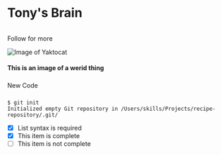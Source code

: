 # Tony's Brain

######
Follow for more

![Image of Yaktocat](https://octodex.github.com/images/yaktocat.png)


#### This is an image of a werid thing





###
New Code


#####

```
$ git init
Initialized empty Git repository in /Users/skills/Projects/recipe-repository/.git/
```


- [x] List syntax is required
- [x] This item is complete
- [ ] This item is not complete
